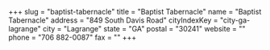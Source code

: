 +++
slug = "baptist-tabernacle"
title = "Baptist Tabernacle"
name = "Baptist Tabernacle"
address = "849 South Davis Road"
cityIndexKey = "city-ga-lagrange"
city = "Lagrange"
state = "GA"
postal = "30241"
website = ""
phone = "706 882-0087"
fax = ""
+++

